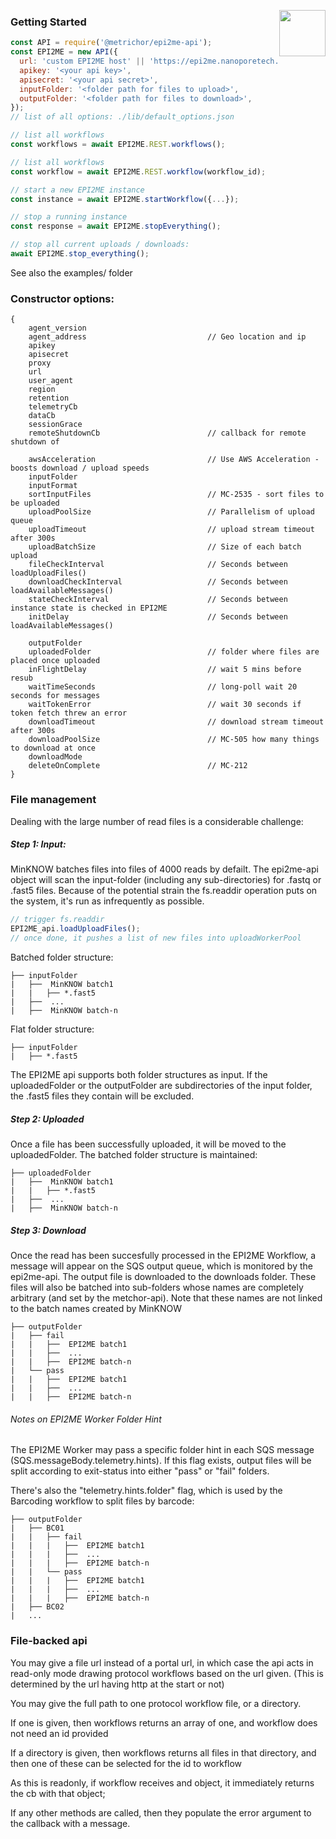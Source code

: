 <a href="http://metrichor.com"><img src="https://epi2me.nanoporetech.com/gfx/logo_print.png" height="74" align="right"></a>

### Getting Started

```js
const API = require('@metrichor/epi2me-api');
const EPI2ME = new API({
  url: 'custom EPI2ME host' || 'https://epi2me.nanoporetech.com',
  apikey: '<your api key>',
  apisecret: '<your api secret>',
  inputFolder: '<folder path for files to upload>',
  outputFolder: '<folder path for files to download>',
});
// list of all options: ./lib/default_options.json

// list all workflows
const workflows = await EPI2ME.REST.workflows();

// list all workflows
const workflow = await EPI2ME.REST.workflow(workflow_id);

// start a new EPI2ME instance
const instance = await EPI2ME.startWorkflow({...});

// stop a running instance
const response = await EPI2ME.stopEverything();

// stop all current uploads / downloads:
await EPI2ME.stop_everything();
```

See also the examples/ folder

### Constructor options:

```
{
    agent_version
    agent_address                           // Geo location and ip
    apikey
    apisecret
    proxy
    url
    user_agent
    region
    retention
    telemetryCb
    dataCb
    sessionGrace
    remoteShutdownCb                        // callback for remote shutdown of

    awsAcceleration                         // Use AWS Acceleration - boosts download / upload speeds
    inputFolder
    inputFormat
    sortInputFiles                          // MC-2535 - sort files to be uploaded
    uploadPoolSize                          // Parallelism of upload queue
    uploadTimeout                           // upload stream timeout after 300s
    uploadBatchSize                         // Size of each batch upload
    fileCheckInterval                       // Seconds between loadUploadFiles()
    downloadCheckInterval                   // Seconds between loadAvailableMessages()
    stateCheckInterval                      // Seconds between instance state is checked in EPI2ME
    initDelay                               // Seconds between loadAvailableMessages()

    outputFolder
    uploadedFolder                          // folder where files are placed once uploaded
    inFlightDelay                           // wait 5 mins before resub
    waitTimeSeconds                         // long-poll wait 20 seconds for messages
    waitTokenError                          // wait 30 seconds if token fetch threw an error
    downloadTimeout                         // download stream timeout after 300s
    downloadPoolSize                        // MC-505 how many things to download at once
    downloadMode
    deleteOnComplete                        // MC-212
}
```

### File management

Dealing with the large number of read files is a considerable challenge:

##### Step 1: Input:

MinKNOW batches files into files of 4000 reads by defailt. The epi2me-api object will scan the input-folder (including any sub-directories) for .fastq or .fast5 files. Because of the potential strain the fs.readdir operation puts on the system, it's run as infrequently as possible.

```js
// trigger fs.readdir
EPI2ME_api.loadUploadFiles();
// once done, it pushes a list of new files into uploadWorkerPool
```

Batched folder structure:

```
├── inputFolder
|   ├──  MinKNOW batch1
|   |   ├── *.fast5
|   ├──  ...
|   ├──  MinKNOW batch-n
```

Flat folder structure:

```
├── inputFolder
|   ├── *.fast5
```

The EPI2ME api supports both folder structures as input. If the uploadedFolder or the outputFolder are subdirectories of the input folder, the .fast5 files they contain will be excluded.

##### Step 2: Uploaded

Once a file has been successfully uploaded, it will be moved to the uploadedFolder. The batched folder structure is maintained:

```
├── uploadedFolder
|   ├──  MinKNOW batch1
|   |   ├── *.fast5
|   ├──  ...
|   ├──  MinKNOW batch-n
```

##### Step 3: Download

Once the read has been succesfully processed in the EPI2ME Workflow, a message will appear on the SQS output queue, which is monitored by the epi2me-api. The output file is downloaded to the downloads folder. These files will also be batched into sub-folders whose names are completely arbitrary (and set by the metchor-api). Note that these names are not linked to the batch names created by MinKNOW

```
├── outputFolder
|   ├── fail
|   |   ├──  EPI2ME batch1
|   |   ├──  ...
|   |   ├──  EPI2ME batch-n
|   └── pass
|   |   ├──  EPI2ME batch1
|   |   ├──  ...
|   |   ├──  EPI2ME batch-n
```

###### Notes on EPI2ME Worker Folder Hint

The EPI2ME Worker may pass a specific folder hint in each SQS message (SQS.messageBody.telemetry.hints). If this flag exists, output files will be split according to exit-status into either "pass" or "fail" folders.

There's also the "telemetry.hints.folder" flag, which is used by the Barcoding workflow to split files by barcode:

```
├── outputFolder
|   ├── BC01
|   |   ├── fail
|   |   |   ├──  EPI2ME batch1
|   |   |   ├──  ...
|   |   |   ├──  EPI2ME batch-n
|   |   └── pass
|   |   |   ├──  EPI2ME batch1
|   |   |   ├──  ...
|   |   |   ├──  EPI2ME batch-n
|   ├── BC02
|   ...
```

### File-backed api

You may give a file url instead of a portal url, in which case the api acts in read-only mode drawing protocol workflows based on the url given. (This is determined by the url having http at the start or not)

You may give the full path to one protocol workflow file, or a directory.

If one is given, then workflows returns an array of one, and workflow does not need an id provided

If a directory is given, then workflows returns all files in that directory, and then one of these can be selected for the id to workflow

As this is readonly, if workflow receives and object, it immediately returns the cb with that object;

If any other methods are called, then they populate the error argument to the callback with a message.
